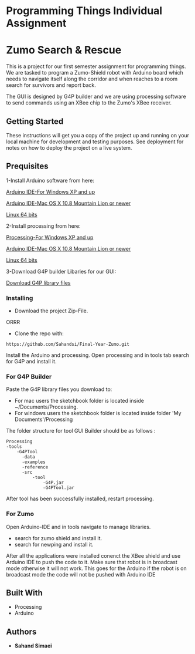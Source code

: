 # Programming Things Individual Assignment 
# Zumo Search & Rescue

This is a project for our first semester assignment for programming things. We are tasked to program a Zumo-Shield robot with Arduino board which needs to navigate itself along the corridor and when reaches to a room search for survivors and report back.

The GUI is designed by G4P builder and we are using processing software to send commands using an XBee chip to the Zumo's XBee receiver.

## Getting Started

These instructions will get you a copy of the project up and running on your local machine for development and testing purposes. See deployment for notes on how to deploy the project on a live system.

## Prequisites
1-Install Arduino software from here:

[Arduino IDE-For Windows XP and up](https://www.arduino.cc/download_handler.php?f=/arduino-1.8.8-windows.zip)

[Arduino IDE-Mac OS X  10.8 Mountain Lion or newer](https://www.arduino.cc/download_handler.php?f=/arduino-1.8.8-macosx.zip)

[Linux  64 bits](https://www.arduino.cc/download_handler.php?f=/arduino-1.8.8-linux64.tar.xz)

2-Install processing from here:

[Processing-For Windows XP and up](http://download.processing.org/processing-3.4-windows64.zip)

[Arduino IDE-Mac OS X  10.8 Mountain Lion or newer](http://download.processing.org/processing-3.4-macosx.zip)

[Linux  64 bits](http://download.processing.org/processing-3.4-linux64.tgz)

3-Download G4P builder Libaries for our GUI:

[Download G4P library files](http://www.lagers.org.uk/g4p/download.html)


### Installing

 - Download the project Zip-File.

ORRR

- Clone the repo with:

```
https://github.com/Sahandsi/Final-Year-Zumo.git
```

Install the Arduino and processing.
Open processing and in tools tab search for G4P and install it.

### For G4P Builder
Paste the G4P library files you download to:

-   For mac users the sketchbook folder is located inside ~/Documents/Processing.
-   For windows users the sketchbook folder is located inside folder 'My Documents'/Processing

The folder structure for tool GUI Builder should be as follows :

```
Processing
-tools
    -G4PTool
      -data
      -examples
      -reference
      -src  
	      -tool 
	          -G4P.jar
	          -G4PTool.jar
```
After tool has been successfully installed, restart processing.

### For Zumo

Open Arduino-IDE and in tools navigate to manage libraries.

 - search for zumo shield and install it. 
 - search for newping and install it.
 
 After all the applications were installed conenct the XBee shield and use Arduino IDE to push the code to it.
 Make sure that robot is in broadcast mode otherwise it will not work.
 This goes for the Arduino if the robot is on broadcast mode the code will not be pushed with Arduino IDE


## Built With

* Processing
* Arduino

## Authors

* **Sahand Simaei**


